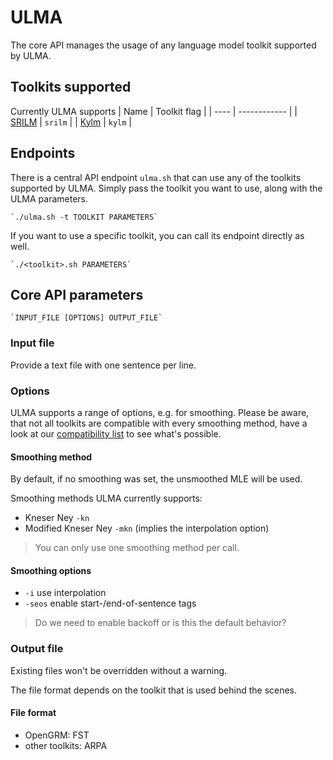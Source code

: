 # ULMA
The core API manages the usage of any language model toolkit supported by ULMA.

## Toolkits supported
Currently ULMA supports
| Name | Toolkit flag |
| ---- | ------------ |
| [SRILM](http://www.speech.sri.com/projects/srilm/) | `srilm` |
| [Kylm](http://www.phontron.com/kylm/) | `kylm` |

## Endpoints
There is a central API endpoint `ulma.sh` that can use any of the toolkits supported by ULMA.
Simply pass the toolkit you want to use, along with the ULMA parameters.

    `./ulma.sh -t TOOLKIT PARAMETERS`

If you want to use a specific toolkit, you can call its endpoint directly as well.

    `./<toolkit>.sh PARAMETERS`

## Core API parameters

    `INPUT_FILE [OPTIONS] OUTPUT_FILE`

### Input file
Provide a text file with one sentence per line.

### Options
ULMA supports a range of options, e.g. for smoothing.
Please be aware, that not all toolkits are compatible with every smoothing method, have a look at our [compatibility list](TODO) to see what's possible.

#### Smoothing method
By default, if no smoothing was set, the unsmoothed MLE will be used.

Smoothing methods ULMA currently supports:
* Kneser Ney `-kn`
* Modified Kneser Ney `-mkn` (implies the interpolation option)

>You can only use one smoothing method per call.

#### Smoothing options
* `-i` use interpolation
* `-seos` enable start-/end-of-sentence tags

>Do we need to enable backoff or is this the default behavior?

### Output file
Existing files won't be overridden without a warning.

The file format depends on the toolkit that is used behind the scenes.

#### File format
* OpenGRM: FST
* other toolkits: ARPA

